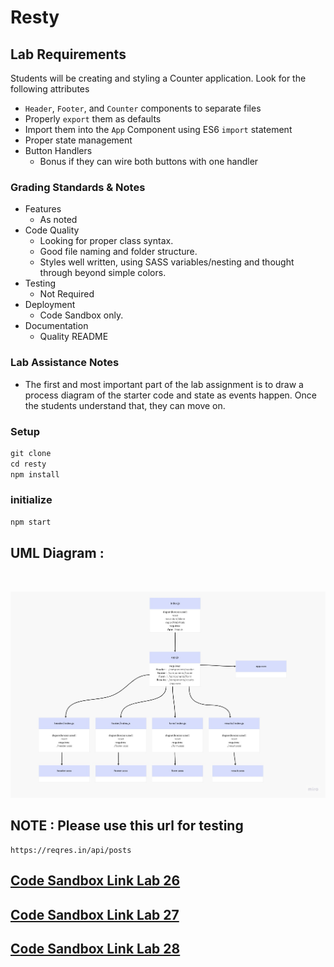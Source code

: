 # Resty

## Lab Requirements

Students will be creating and styling a Counter application. Look for the following attributes

- `Header`, `Footer`, and `Counter` components to separate files
- Properly `export` them as defaults
- Import them into the `App` Component using ES6 `import` statement
- Proper state management
- Button Handlers
  - Bonus if they can wire both buttons with one handler

### Grading Standards & Notes

- Features
  - As noted
- Code Quality
  - Looking for proper class syntax.
  - Good file naming and folder structure.
  - Styles well written, using SASS variables/nesting and thought through beyond simple colors.
- Testing
  - Not Required
- Deployment
  - Code Sandbox only.
- Documentation
  - Quality README

### Lab Assistance Notes

- The first and most important part of the lab assignment is to draw a process diagram of the starter code and state as events happen. Once the students understand that, they can move on.

### Setup

```js
git clone 
cd resty
npm install
```

### initialize

```js
npm start
```
## UML Diagram :

<br>

![](./Resty_UML.jpg)

## NOTE : Please use this url for testing 

```
https://reqres.in/api/posts
```

## [Code Sandbox Link Lab 26](https://codesandbox.io/s/summer-silence-dnfdpo?file=/src/app.js)

## [Code Sandbox Link Lab 27](https://codesandbox.io/s/heuristic-mccarthy-tfk1qu)

## [Code Sandbox Link Lab 28](https://codesandbox.io/s/nameless-sound-9ett6e)
